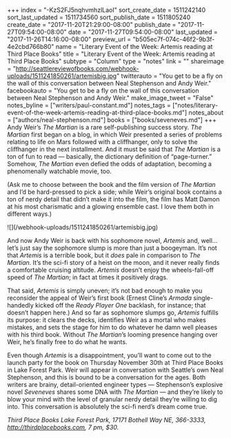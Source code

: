 +++
index = "-KzS2FJ5nqhvmhzlLaoI"
sort_create_date = 1511242140
sort_last_updated = 1511734560
sort_publish_date = 1511805240
create_date = "2017-11-20T21:29:00-08:00"
publish_date = "2017-11-27T09:54:00-08:00"
date = "2017-11-27T09:54:00-08:00"
last_updated = "2017-11-26T14:16:00-08:00"
preview_url = "b505ec7f-074c-46f2-9b3f-4e2cbd766b80"
name = "Literary Event of the Week: Artemis reading at Third Place Books"
title = "Literary Event of the Week: Artemis reading at Third Place Books"
subtype = "Column"
type = "notes"
link = ""
shareimage = "http://seattlereviewofbooks.com/webhook-uploads/1511241850261/artemisbig.jpg"
twitterauto = "You get to be a fly on the wall of this conversation between Neal Stephenson and Andy Weir."
facebookauto = "You get to be a fly on the wall of this conversation between Neal Stephenson and Andy Weir."
make_image_tweet = "False"
notes_byline = ["writers/paul-constant.md"]
notes_tags = ["notes/literary-event-of-the-week-artemis-reading-at-third-place-books.md"]
notes_about = ["authors/neal-stephenson.md"]
books = ["books/seveneves.md"]
+++
Andy Weir’s *The Martian* is a rare self-publishing success story. *The Martian* first began on a blog, in which Weir presented a series of problems relating to life on Mars followed with a cliffhanger, only to solve the cliffhanger in the next installment. And it must be said that *The Martian* is a ton of fun to read — basically, the dictionary definition of “page-turner.” Somehow, *The Martian* even defied the odds of adaptation, becoming a phenomenally watchable movie, too. 

(Ask me to choose between the book and the film version of *The Martian* and I’d be hard-pressed to pick a side; while Weir’s original book contains a ton of nerdy detail that didn’t make it into the film, the film has Matt Damon at his most charismatic and a glowing ensemble cast. I love them both in different ways.)

<p class="image-left">![](/webhook-uploads/1511241850261/artemisbig.jpg)</p>

And now Andy Weir is back with his sophomore novel, *Artemis* and, well…let’s just say the sophomore slump is more than just a boogeyman. It’s not that *Artemis* is a terrible book, but it *does* pale in comparison to *The Martian*. It’s the sci-fi story of a heist on the moon, and it never really finds a comfortable cruising altitude. *Artemis* doesn’t enjoy the wheels-fall-off speed of *The Martian*; in fact at times it positively drags.

That said, *Artemis* is simply uneven; it’s not bad enough to make you reconsider the appeal of Weir’s first book (Ernest Cline’s *Armada* single-handedly kicked off the *Ready Player One* backlash, for instance; that doesn’t happen here.) And so far as sophomore slumps go, *Artemis* fulfills its purpose: it clears the decks, identifies Weir as a mortal who makes mistakes, and sets the stage for him to do whatever he damn well pleases with his third book. Without *The Martian*’s looming presence hanging over Weir, he’s finally free to do what he wants.

Even though *Artemis* is a disappointment, you’ll want to come out to the launch party for the book on Thursday November 30th at Third Place Books in Lake Forest Park. Weir will appear in conversation with Seattle’s own Neal Stephenson, and this is bound to be a conversation for the ages. Both writers are brainy, detail-oriented engineer types — Stephenson’s explosive novel *Seveneves* shares some DNA with *The Martian* — and they’re likely to blow your mind with the level of granular nerdy detail they’re willing to dig into. This conversation is absolutely the sci-fi nerd’s dream come true.

*Third Place Books Lake Forest Park, 17171 Bothell Way NE, 366-3333, http://thirdplacebooks.com, 7 pm, $30.*
